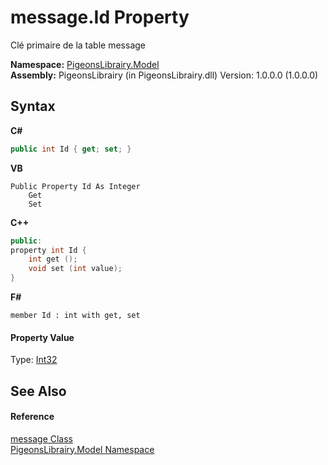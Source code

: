 # message.Id Property 
 

Clé primaire de la table message

**Namespace:**&nbsp;<a href="740f9e4a-e251-715e-60bf-e906871d97b4">PigeonsLibrairy.Model</a><br />**Assembly:**&nbsp;PigeonsLibrairy (in PigeonsLibrairy.dll) Version: 1.0.0.0 (1.0.0.0)

## Syntax

**C#**<br />
``` C#
public int Id { get; set; }
```

**VB**<br />
``` VB
Public Property Id As Integer
	Get
	Set
```

**C++**<br />
``` C++
public:
property int Id {
	int get ();
	void set (int value);
}
```

**F#**<br />
``` F#
member Id : int with get, set

```


#### Property Value
Type: <a href="http://msdn2.microsoft.com/en-us/library/td2s409d" target="_blank">Int32</a>

## See Also


#### Reference
<a href="891709b8-1ff0-58b3-9aa4-f3f06f37a146">message Class</a><br /><a href="740f9e4a-e251-715e-60bf-e906871d97b4">PigeonsLibrairy.Model Namespace</a><br />